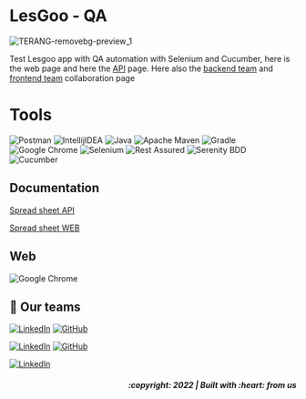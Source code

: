 # LesGoo - QA
![TERANG-removebg-preview_1](https://user-images.githubusercontent.com/64890776/185949670-dabe4459-23fa-46b0-9e98-73e51eb5e8ee.png)

Test Lesgoo app with QA automation with Selenium and Cucumber, here is the web page and here the [API](https://github.com/dhandyjoe/capstone-alterra-LesGoo-RestAssured) page. Here also the [backend team](https://github.com/dh-atha/LesGooBackend) and [frontend team](https://github.com/SyaifulGhifari/LesGoo) collaboration page

# Tools
![Postman](https://img.shields.io/badge/Postman-FF6C37?style=for-the-badge&logo=postman&logoColor=white)
![IntellijIDEA](https://img.shields.io/badge/IntelliJIDEA-000000.svg?style=for-the-badge&logo=intellij-idea&logoColor=white)
![Java](https://img.shields.io/badge/java-%23ED8B00.svg?style=for-the-badge&logo=java&logoColor=white)
![Apache Maven](https://img.shields.io/badge/Apache%20Maven-C71A36?style=for-the-badge&logo=Apache%20Maven&logoColor=white)
![Gradle](https://img.shields.io/badge/Gradle-02303A.svg?style=for-the-badge&logo=Gradle&logoColor=white)
![Google Chrome](https://img.shields.io/badge/Google%20Chrome-4285F4?style=for-the-badge&logo=GoogleChrome&logoColor=white)
![Selenium](https://img.shields.io/badge/-selenium-%43B02A?style=for-the-badge&logo=selenium&logoColor=white)
![Rest Assured](https://img.shields.io/badge/-rest%20assured-000000?style=for-the-badge&logoColor=black)
![Serenity BDD](https://img.shields.io/badge/-serenit%20ybdd-16a67a?style=for-the-badge&logoColor=black)
![Cucumber](https://img.shields.io/badge/-cucumber-4bc47b?style=for-the-badge&logoColor=black)


## Documentation
[Spread sheet API](https://docs.google.com/spreadsheets/d/1yvUPSNu_cFYeve4Y_bsnYWpGjRQqWCiKXkEB6yuAK0k/edit?usp=sharing)

[Spread sheet WEB](https://docs.google.com/spreadsheets/d/19imNpTw5svnppEUPSRCDOAG8U77UBs8xqkXM2sJ9YK0/edit?usp=sharing)

## Web
![Google Chrome](https://img.shields.io/badge/Google%20Chrome-4285F4?style=for-the-badge&logo=GoogleChrome&logoColor=white)

## 📱 Our teams
  [![LinkedIn](https://img.shields.io/badge/-Dhandy-white?style=for-the-badge&logo=linkedin&logoColor=blue)](https://www.linkedin.com/in/dhandyjoenathan/)
  [![GitHub](https://img.shields.io/badge/-Dhandy-white?style=for-the-badge&logo=github&logoColor=black)]([https://github.com/dhandyjoe)
  
  [![LinkedIn](https://img.shields.io/badge/-Aufa-white?style=for-the-badge&logo=linkedin&logoColor=blue)](https://www.linkedin.com/in/aufa-athallah82/)
  [![GitHub](https://img.shields.io/badge/-Aufa-white?style=for-the-badge&logo=github&logoColor=black)]([https://github.com/aufaathallah82)
  
  [![LinkedIn](https://img.shields.io/badge/-Tiara-white?style=for-the-badge&logo=linkedin&logoColor=blue)](https://www.linkedin.com/in/mutiarasari-kusuma-putri-838aab159/)

<h5>
<p align="right">:copyright: 2022 | Built with :heart: from us</p>
</h5>
